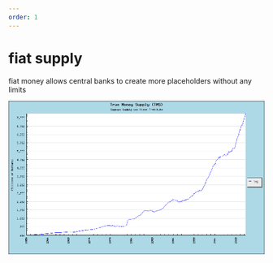 ```yaml
---
order: 1
---
```


# fiat supply

fiat money allows central banks to create more placeholders without any limits

![graph of US fiat money supply](images/true-usd-supply.png)